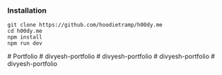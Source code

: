 
### Installation
```
git clone https://github.com/hoodietramp/h00dy.me
cd h00dy.me
npm install
npm run dev
```
#   P o r t f o l i o  
 #   d i v y e s h - p o r t f o l i o  
 #   d i v y e s h - p o r t f o l i o  
 #   d i v y e s h - p o r t f o l i o  
 #   d i v y e s h - p o r t f o l i o  
 